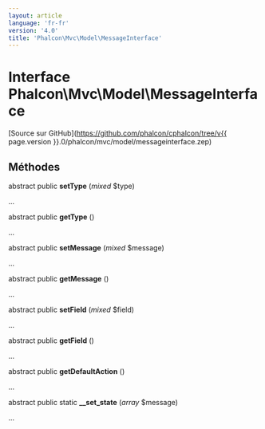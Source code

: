```yaml
---
layout: article
language: 'fr-fr'
version: '4.0'
title: 'Phalcon\Mvc\Model\MessageInterface'
---
```

# Interface **Phalcon\Mvc\Model\MessageInterface**

[Source sur GitHub](https://github.com/phalcon/cphalcon/tree/v{{ page.version }}.0/phalcon/mvc/model/messageinterface.zep)

## Méthodes

abstract public **setType** (*mixed* $type)

...

abstract public **getType** ()

...

abstract public **setMessage** (*mixed* $message)

...

abstract public **getMessage** ()

...

abstract public **setField** (*mixed* $field)

...

abstract public **getField** ()

...

abstract public **getDefaultAction** ()

...

abstract public static **__set_state** (*array* $message)

...